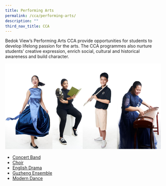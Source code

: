 ```yaml
---
title: Performing Arts
permalink: /cca/performing-arts/
description: ""
third_nav_title: CCA
---
```

Bedok View’s Performing Arts CCA provide opportunities for students to develop lifelong passion for the arts. The CCA programmes also nurture students’ creative expression, enrich social, cultural and historical awareness and build character.

![Performing Arts](/images/Performing%20Arts.png)<br>

* [Concert Band](/cca/performing-arts/concert-band/)
* [Choir](/cca/performing-arts/choir/)
* [English Drama](/cca/performing-arts/english-drama/)
* [Guzheng Ensemble](/cca/performing-arts/guzheng-ensemble/)
* [Modern Dance](/cca/performing-arts/modern-dance/)